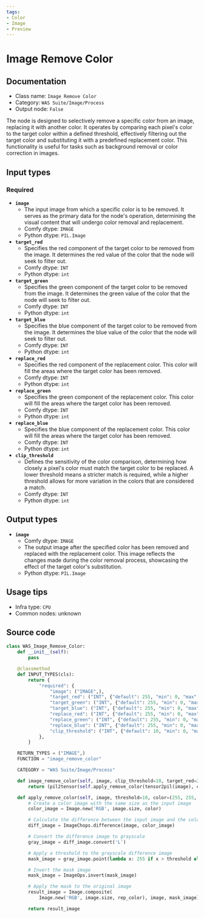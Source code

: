 ```yaml
---
tags:
- Color
- Image
- Preview
---
```


# Image Remove Color
## Documentation
- Class name: `Image Remove Color`
- Category: `WAS Suite/Image/Process`
- Output node: `False`

The node is designed to selectively remove a specific color from an image, replacing it with another color. It operates by comparing each pixel's color to the target color within a defined threshold, effectively filtering out the target color and substituting it with a predefined replacement color. This functionality is useful for tasks such as background removal or color correction in images.
## Input types
### Required
- **`image`**
    - The input image from which a specific color is to be removed. It serves as the primary data for the node's operation, determining the visual content that will undergo color removal and replacement.
    - Comfy dtype: `IMAGE`
    - Python dtype: `PIL.Image`
- **`target_red`**
    - Specifies the red component of the target color to be removed from the image. It determines the red value of the color that the node will seek to filter out.
    - Comfy dtype: `INT`
    - Python dtype: `int`
- **`target_green`**
    - Specifies the green component of the target color to be removed from the image. It determines the green value of the color that the node will seek to filter out.
    - Comfy dtype: `INT`
    - Python dtype: `int`
- **`target_blue`**
    - Specifies the blue component of the target color to be removed from the image. It determines the blue value of the color that the node will seek to filter out.
    - Comfy dtype: `INT`
    - Python dtype: `int`
- **`replace_red`**
    - Specifies the red component of the replacement color. This color will fill the areas where the target color has been removed.
    - Comfy dtype: `INT`
    - Python dtype: `int`
- **`replace_green`**
    - Specifies the green component of the replacement color. This color will fill the areas where the target color has been removed.
    - Comfy dtype: `INT`
    - Python dtype: `int`
- **`replace_blue`**
    - Specifies the blue component of the replacement color. This color will fill the areas where the target color has been removed.
    - Comfy dtype: `INT`
    - Python dtype: `int`
- **`clip_threshold`**
    - Defines the sensitivity of the color comparison, determining how closely a pixel's color must match the target color to be replaced. A lower threshold means a stricter match is required, while a higher threshold allows for more variation in the colors that are considered a match.
    - Comfy dtype: `INT`
    - Python dtype: `int`
## Output types
- **`image`**
    - Comfy dtype: `IMAGE`
    - The output image after the specified color has been removed and replaced with the replacement color. This image reflects the changes made during the color removal process, showcasing the effect of the target color's substitution.
    - Python dtype: `PIL.Image`
## Usage tips
- Infra type: `CPU`
- Common nodes: unknown


## Source code
```python
class WAS_Image_Remove_Color:
    def __init__(self):
        pass

    @classmethod
    def INPUT_TYPES(cls):
        return {
            "required": {
                "image": ("IMAGE",),
                "target_red": ("INT", {"default": 255, "min": 0, "max": 255, "step": 1}),
                "target_green": ("INT", {"default": 255, "min": 0, "max": 255, "step": 1}),
                "target_blue": ("INT", {"default": 255, "min": 0, "max": 255, "step": 1}),
                "replace_red": ("INT", {"default": 255, "min": 0, "max": 255, "step": 1}),
                "replace_green": ("INT", {"default": 255, "min": 0, "max": 255, "step": 1}),
                "replace_blue": ("INT", {"default": 255, "min": 0, "max": 255, "step": 1}),
                "clip_threshold": ("INT", {"default": 10, "min": 0, "max": 255, "step": 1}),
            },
        }

    RETURN_TYPES = ("IMAGE",)
    FUNCTION = "image_remove_color"

    CATEGORY = "WAS Suite/Image/Process"

    def image_remove_color(self, image, clip_threshold=10, target_red=255, target_green=255, target_blue=255, replace_red=255, replace_green=255, replace_blue=255):
        return (pil2tensor(self.apply_remove_color(tensor2pil(image), clip_threshold, (target_red, target_green, target_blue), (replace_red, replace_green, replace_blue))), )

    def apply_remove_color(self, image, threshold=10, color=(255, 255, 255), rep_color=(0, 0, 0)):
        # Create a color image with the same size as the input image
        color_image = Image.new('RGB', image.size, color)

        # Calculate the difference between the input image and the color image
        diff_image = ImageChops.difference(image, color_image)

        # Convert the difference image to grayscale
        gray_image = diff_image.convert('L')

        # Apply a threshold to the grayscale difference image
        mask_image = gray_image.point(lambda x: 255 if x > threshold else 0)

        # Invert the mask image
        mask_image = ImageOps.invert(mask_image)

        # Apply the mask to the original image
        result_image = Image.composite(
            Image.new('RGB', image.size, rep_color), image, mask_image)

        return result_image

```
